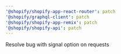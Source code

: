 ```yaml
---
'@shopify/shopify-app-react-router': patch
'@shopify/graphql-client': patch
'@shopify/shopify-app-remix': patch
'@shopify/shopify-api': patch
---
```


Resolve bug with signal option on requests
